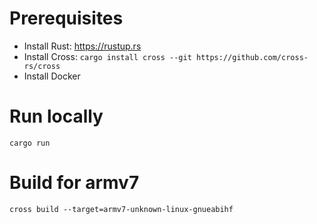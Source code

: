 # Prerequisites

 - Install Rust: https://rustup.rs
 - Install Cross: `cargo install cross --git https://github.com/cross-rs/cross`
 - Install Docker

# Run locally

`cargo run`

# Build for armv7

`cross build --target=armv7-unknown-linux-gnueabihf`

